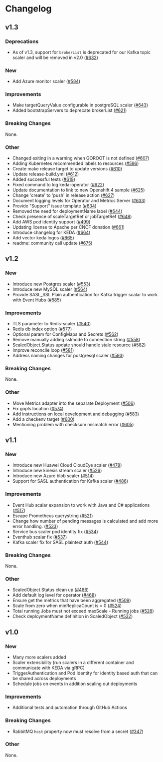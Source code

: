 # Changelog

## v1.3

### Deprecations

- As of v1.3, support for `brokerList` is deprecated for our Kafka topic scaler and will be removed in v2.0 ([#632](https://github.com/kedacore/keda/issues/632))

### New

- Add Azure monitor scaler ([#584](https://github.com/kedacore/keda/pull/584))

### Improvements

- Make targetQueryValue configurable in postgreSQL scaler ([#643](https://github.com/kedacore/keda/pull/643))
- Added bootstrapServers to deprecate brokerList ([#621](https://github.com/kedacore/keda/pull/621))

### Breaking Changes

None.

### Other

- Changed exiting in a warning when GOROOT is not defined ([#607](https://github.com/kedacore/keda/pull/607))
- Adding Kubernetes recommended labels to resources ([#596](https://github.com/kedacore/keda/pull/596))
- Create make release target to update versions ([#610](https://github.com/kedacore/keda/pull/610))
- Update release-build.yml ([#612](https://github.com/kedacore/keda/pull/612))
- Added successful tests ([#619](https://github.com/kedacore/keda/pull/619))
- Fixed command to log keda-operator ([#622](https://github.com/kedacore/keda/pull/622))
- Update documentation to link to new Openshift 4 sample ([#625](https://github.com/kedacore/keda/pull/625))
- Change 'create' to 'push' in release action ([#627](https://github.com/kedacore/keda/pull/627))
- Document logging levels for Operator and Metrics Server ([#633](https://github.com/kedacore/keda/pull/633))
- Provide "Support" issue template ([#634](https://github.com/kedacore/keda/pull/634))
- Removed the need for deploymentName label ([#644](https://github.com/kedacore/keda/pull/644))
- Check presence of scaleTargetRef or jobTargetRef ([#648](https://github.com/kedacore/keda/pull/648))
- Add AWS pod identity support ([#499](https://github.com/kedacore/keda/pull/499))
- Updating license to Apache per CNCF donation ([#661](https://github.com/kedacore/keda/pull/661))
- Introduce changelog for KEDA ([#664](https://github.com/kedacore/keda/pull/664))
- Add vector keda logos ([#665](https://github.com/kedacore/keda/pull/665))
- readme: community call update ([#675](https://github.com/kedacore/keda/pull/675))

## v1.2

### New

- Introduce new Postgres scaler ([#553](https://github.com/kedacore/keda/issues/553))
- Introduce new MySQL scaler ([#564](https://github.com/kedacore/keda/issues/564))
- Provide SASL_SSL Plain authentication for Kafka trigger scalar to work with Event Hubs ([#585](https://github.com/kedacore/keda/issues/585))

### Improvements

- TLS parameter to Redis-scaler ([#540](https://github.com/kedacore/keda/issues/540))
- Redis db index option ([#577](https://github.com/kedacore/keda/issues/577))
- Optional param for ConfigMaps and Secrets ([#562](https://github.com/kedacore/keda/issues/562))
- Remove manually adding sslmode to connection string ([#558](https://github.com/kedacore/keda/issues/558))
- ScaledObject.Status update should handle stale resource ([#582](https://github.com/kedacore/keda/issues/582))
- Improve reconcile loop ([#581](https://github.com/kedacore/keda/issues/581))
- Address naming changes for postgresql scaler ([#593](https://github.com/kedacore/keda/issues/593))

### Breaking Changes

None.

### Other

- Move Metrics adapter into the separate Deployment ([#506](https://github.com/kedacore/keda/issues/506))
- Fix gopls location ([#574](https://github.com/kedacore/keda/issues/574))
- Add instructions on local development and debugging ([#583](https://github.com/kedacore/keda/issues/583))
- Add a checkenv target ([#600](https://github.com/kedacore/keda/issues/600))
- Mentioning problem with checksum mismatch error ([#605](https://github.com/kedacore/keda/issues/605))

## v1.1

### New

- Introduce new Huawei Cloud CloudEye scaler ([#478](https://github.com/kedacore/keda/issues/478))
- Introduce new kinesis stream scaler ([#526](https://github.com/kedacore/keda/issues/526))
- Introduce new Azure blob scaler ([#514](https://github.com/kedacore/keda/issues/514))
- Support for SASL authentication for Kafka scaler ([#486](https://github.com/kedacore/keda/issues/486))

### Improvements

- Event Hub scalar expansion to work with Java and C# applications ([#517](https://github.com/kedacore/keda/issues/517))
- Escape Prometheus querystring ([#521](https://github.com/kedacore/keda/issues/521))
- Change how number of pending messages is calculated and add more error handling. ([#533](https://github.com/kedacore/keda/issues/533))
- Service bus scaler pod identity fix ([#534](https://github.com/kedacore/keda/issues/534))
- Eventhub scalar fix ([#537](https://github.com/kedacore/keda/issues/537))
- Kafka scaler fix for SASL plaintext auth ([#544](https://github.com/kedacore/keda/issues/544))

### Breaking Changes

None.

### Other

- ScaledObject Status clean up ([#466](https://github.com/kedacore/keda/issues/466))
- Add default log level for operator ([#468](https://github.com/kedacore/keda/issues/468))
- Ensure get the metrics that have been aggregated ([#509](https://github.com/kedacore/keda/issues/509))
- Scale from zero when minReplicaCount is > 0 ([#524](https://github.com/kedacore/keda/issues/524))
- Total running Jobs must not exceed maxScale - Running jobs ([#528](https://github.com/kedacore/keda/issues/528))
- Check deploymentName definition in ScaledObject ([#532](https://github.com/kedacore/keda/issues/532))

## v1.0

### New

- Many more scalers added
- Scaler extensibility (run scalers in a different container and communicate with KEDA via gRPC)
- TriggerAuthentication and Pod Identity for identity based auth that can be shared across deployments
- Schedule jobs on events in addition scaling out deployments

### Improvements

- Additional tests and automation through GitHub Actions

### Breaking Changes

- RabbitMQ `host` property now must resolve from a secret ([#347](https://github.com/kedacore/keda/issues/347))

### Other

None.
